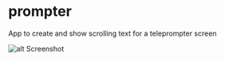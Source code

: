 # prompter
App to create and show scrolling text for a teleprompter screen

![alt Screenshot]([https://github.com/markusk/prompter/blob/main/Sreenshot.png?raw=true)
